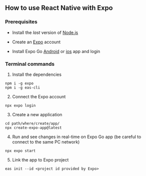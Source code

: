 ## **How to use React Native with Expo**

### Prerequisites

- Install the *last* version of [Node.js](https://nodejs.org/)

- Create an [Expo](https://expo.dev/) account

- Install Expo Go [Android](https://play.google.com/store/apps/details?id=host.exp.exponent) or [ios](https://apps.apple.com/it/app/expo-go/id982107779) app and login

### Terminal commands

1. Install the dependencies
```
npm i -g expo
npm i -g eas-cli
```

2. Connect the Expo account
```
npx expo login
```

3. Create a new application
```
cd path/where/create/app/
npx create-expo-app@latest
```

4. Run and see changes in real-time on Expo Go app (be careful to connect to the same PC network)
```
npx expo start
```

5. Link the app to Expo project
```
eas init --id <project id provided by Expo>
```